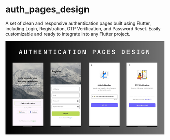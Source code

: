 # auth_pages_design

A set of clean and responsive authentication pages built using Flutter, including Login, Registration, OTP Verification, and Password Reset. Easily customizable and ready to integrate into any Flutter project.

![image alt](https://github.com/aadi252/Auth_Pages_Design_Flutter/blob/6ca421ef0a8ed812f2cac3ef7a0cd5e42b6f7f1f/AUTHENTICATION%20PAGES%20DESIGN.png)


